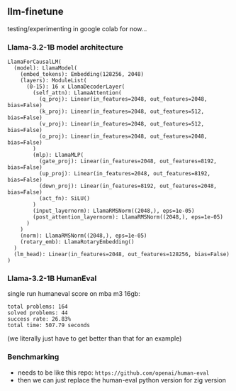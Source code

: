 ## llm-finetune
testing/experimenting in google colab for now...

### Llama-3.2-1B model architecture
```
LlamaForCausalLM(
  (model): LlamaModel(
    (embed_tokens): Embedding(128256, 2048)
    (layers): ModuleList(
      (0-15): 16 x LlamaDecoderLayer(
        (self_attn): LlamaAttention(
          (q_proj): Linear(in_features=2048, out_features=2048, bias=False)
          (k_proj): Linear(in_features=2048, out_features=512, bias=False)
          (v_proj): Linear(in_features=2048, out_features=512, bias=False)
          (o_proj): Linear(in_features=2048, out_features=2048, bias=False)
        )
        (mlp): LlamaMLP(
          (gate_proj): Linear(in_features=2048, out_features=8192, bias=False)
          (up_proj): Linear(in_features=2048, out_features=8192, bias=False)
          (down_proj): Linear(in_features=8192, out_features=2048, bias=False)
          (act_fn): SiLU()
        )
        (input_layernorm): LlamaRMSNorm((2048,), eps=1e-05)
        (post_attention_layernorm): LlamaRMSNorm((2048,), eps=1e-05)
      )
    )
    (norm): LlamaRMSNorm((2048,), eps=1e-05)
    (rotary_emb): LlamaRotaryEmbedding()
  )
  (lm_head): Linear(in_features=2048, out_features=128256, bias=False)
)
```

### Llama-3.2-1B HumanEval
single run humaneval score on mba m3 16gb:
```
total problems: 164
solved problems: 44
success rate: 26.83%
total time: 507.79 seconds
```
(we literally just have to get better than that for an example)

### Benchmarking
- needs to be like this repo: `https://github.com/openai/human-eval`
- then we can just replace the human-eval python version for zig version

